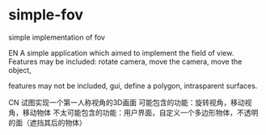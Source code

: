 # simple-fov
simple implementation of fov

EN
A simple application which aimed to implement the field of view. 
Features may be included:  rotate camera, move the camera, move the object, 

features may not be included, gui, define a polygon, intrasparent surfaces.

CN
试图实现一个第一人称视角的3D画面
可能包含的功能：旋转视角，移动视角，移动物体
不太可能包含的功能：用户界面，自定义一个多边形物体，不透明的面（遮挡其后的物体）
